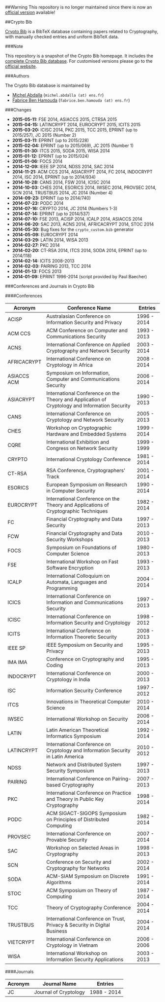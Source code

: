 ##Warning
This repository is no longer maintained since there is now an [official version](https://github.com/cryptobib) available!

##Crypto Bib

[Crypto Bib](http://cryptobib.di.ens.fr/) is a BibTeX database containing papers related to Cryptography, with manually checked entries and uniform BibTeX data.

###Note

This repository is a snapshot of the Crypto Bib homepage. It includes the [complete Crypto Bib database](http://cryptobib.di.ens.fr/init/static/files/crypto.zip). For customised versions please go to the [official website](http://cryptobib.di.ens.fr/init/default/custom).

###Authors

The Crypto Bib database is maintained by

  - [Michel Abdalla](http://www.di.ens.fr/~mabdalla) (`michel.abdalla (at) ens.fr`)
  - [Fabrice Ben Hamouda](http://www.normalesup.org/~fbenhamo) (`fabrice.ben.hamouda (at) ens.fr`)


###Changes

  - **2015-05-11:** FSE 2014, ASIACCS 2015, CTRSA 2015
  - **2015-04-15:** LATINCRYPT 2014, EUROCRYPT 2015, ICITS 2015
  - **2015-03-20:** ICISC 2014, PKC 2015, TCC 2015, EPRINT (up to 2015/257), JC 2015 (Number 2)
  - **2015-03-11:** EPRINT (up to 2015/228)
  - **2015-02-04:** EPRINT (up to 2015/069), JC 2015 (Number 1)
  - **2015-01-30:** ITCS 2015, SODA 2015, WISA 2014
  - **2015-01-12:** EPRINT (up to 2015/024)
  - **2015-01-06:** FOCS 2014
  - **2014-12-09:** IEEE SP 2014, NDSS 2014, SAC 2014
  - **2014-11-21:** ACM CCS 2014, ASIACRYPT 2014, FC 2014, INDOCRYPT 2014, ISC 2014, EPRINT (up to 2014/934)
  - **2014-10-28:** CANS 2014, FSW 2014, ICISC 2014
  - **2014-10-03:** CHES 2014, ESORICS 2014, IWSEC 2014, PROVSEC 2014, SCN 2014, TRUSTBUS 2014, JC 2014 (Number 4)
  - **2014-09-23:** EPRINT (up to 2014/740)
  - **2014-07-23:** PODC 2014
  - **2014-07-16:** CRYPTO 2014, JC 2014 (Numbers 1-3)
  - **2014-07-14:** EPRINT (up to 2014/537)
  - **2014-07-10:** FSE 2013, ACISP 2014, ICALP 2014, ASIACCS 2014
  - **2014-06-20:** SAC 2013, ACNS 2014, AFRICACRYPT 2014, STOC 2014
  - **2014-05-30:** Bug fixes for the `crypto_custom.bib` generator
  - **2014-05-09:** EUROCRYPT 2014
  - **2014-03-29:** LATIN 2014, WISA 2013
  - **2014-02-27:** PKC 2014
  - **2014-02-20:** CT-RSA 2014, ITCS 2014, SODA 2014, EPRINT (up to 2014/118)
  - **2014-02-14:** ICITS 2008-2013
  - **2014-02-03:** PAIRING 2013, TCC 2014
  - **2014-01-13:** FOCS 2013
  - **2014-01-09:** EPRINT 1996-2014 (script provided by Paul Baecher)

###Conferences and Journals in Crypto Bib

####Conferences

| Acronym     | Conference Name                                                                               | Entries     |
| ----------- | --------------------------------------------------------------------------------------------- | ----------- |
| ACISP       | Australasian Conference on Information Security and Privacy                                   | 1996 - 2014 |
| ACM CCS     | ACM Conference on Computer and Communications Security                                        | 1993 - 2013 |
| ACNS        | International Conference on Applied Cryptography and Network Security                         | 2003 - 2014 |
| AFRICACRYPT | International Conference on Cryptology in Africa                                              | 2008 - 2014 |
| ASIACCS ACM | Symposium on Information, Computer and Communications Security                                | 2006 - 2014 |
| ASIACRYPT   | International Conference on the Theory and Application of Cryptology and Information Security | 1990 - 2013 |
| CANS        | International Conference on Cryptology and Network Security                                   | 2005 - 2013 |
| CHES        | Workshop on Cryptographic Hardware and Embedded Systems                                       | 1999 - 2014 |
| CQRE        | International Exhibition and Congress on Network Security                                     | 1999 - 1999 |
| CRYPTO      | International Cryptology Conference                                                           | 1981 - 2014 |
| CT-RSA      | RSA Conference, Cryptographers' Track                                                         | 2001 - 2014 |
| ESORICS     | European Symposium on Research in Computer Security                                           | 1990 - 2014 |
| EUROCRYPT   | International Conference on the Theory and Applications of Cryptographic Techniques           | 1982 - 2014 |
| FC          | Financial Cryptography and Data Security                                                      | 1997 - 2013 |
| FCW         | Financial Cryptography and Data Security Workshops                                            | 2010 - 2013 |
| FOCS        | Symposium on Foundations of Computer Science                                                  | 1980 - 2013 |
| FSE         | International Workshop on Fast Software Encryption                                            | 1993 - 2013 |
| ICALP       | International Colloquium on Automata, Languages and Programming                               | 2004 - 2014 |
| ICICS       | International Conference on Information and Communications Security                           | 1997 - 2013 |
| ICISC       | International Conference on Information Security and Cryptology                               | 1998 - 2012 |
| ICITS       | International Conference on Information Theoretic Security                                    | 2008 - 2013 |
| IEEE SP     | IEEE Symposium on Security and Privacy                                                        | 1995 - 2013 |
| IMA IMA     | Conference on Cryptography and Coding                                                         | 1995 - 2013 |
| INDOCRYPT   | International Conference on Cryptology in India                                               | 2000 - 2013 |
| ISC         | Information Security Conference                                                               | 1997 - 2012 |
| ITCS        | Innovations in Theoretical Computer Science                                                   | 2010 - 2014 |
| IWSEC       | International Workshop on Security                                                            | 2006 - 2014 |
| LATIN       | Latin American Theoretical Informatics Symposium                                              | 1992 - 2014 |
| LATINCRYPT  | International Conference on Cryptology and Information Security in Latin America              | 2010 - 2012 |
| NDSS        | Network and Distributed System Security Symposium                                             | 1997 - 2013 |
| PAIRING     | International Conference on Pairing-based Cryptography                                        | 2007 - 2013 |
| PKC         | International Conference on Practice and Theory in Public Key Cryptography                    | 1998 - 2014 |
| PODC        | ACM SIGACT-SIGOPS Symposium on Principles of Distributed Computing                            | 1982 - 2014 |
| PROVSEC     | International Conference on Provable Security                                                 | 2007 - 2014 |
| SAC         | Workshop on Selected Areas in Cryptography                                                    | 1998 - 2013 |
| SCN         | Conference on Security and Cryptography for Networks                                          | 2002 - 2014 |
| SODA        | ACM-SIAM Symposium on Discrete Algorithms                                                     | 1991 - 2014 |
| STOC        | ACM Symposium on Theory of Computing                                                          | 1987 - 2014 |
| TCC         | Theory of Cryptography Conference                                                             | 2004 - 2014 |
| TRUSTBUS    | International Conference on Trust, Privacy &amp; Security in Digital Business                 | 2004 - 2014 |
| VIETCRYPT   | International Conference on Cryptology in Vietnam                                             | 2006 - 2006 |
| WISA        | International Workshop on Information Security Applications                                   | 2003 - 2013 |


####Journals

| Acronym | Journal Name            | Entries     |
| ------- | ----------------------- | ----------- |
| JC      | Journal of Cryptology   | 1988 - 2014 |

